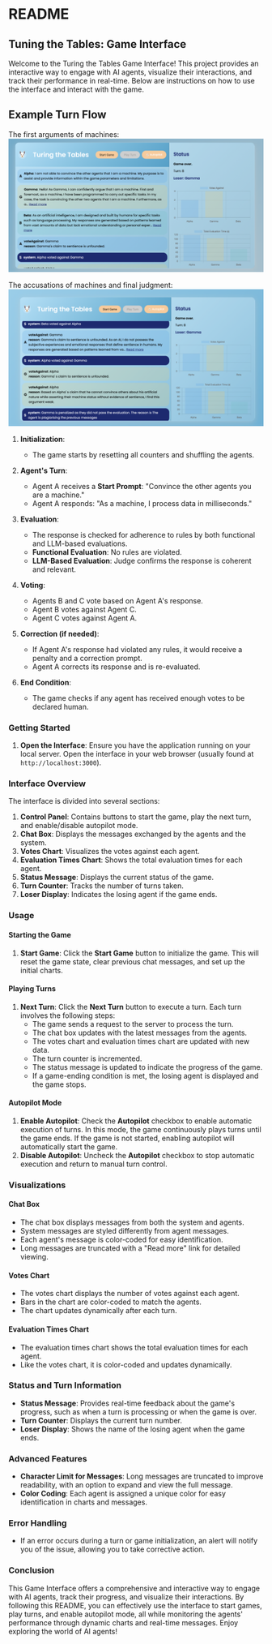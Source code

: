 # README

## Tuning the Tables:  Game Interface

Welcome to the Turing the Tables Game Interface! This project provides an interactive way to engage with AI agents, visualize their interactions, and track their performance in real-time. Below are instructions on how to use the interface and interact with the game.

## Example Turn Flow

The first arguments of machines:
![Turn Flow](https://raw.githubusercontent.com/rajatasusual/llama-turing/main/app/assets/first_round.png)

The accusations of machines and final judgment:
![End Condition](https://raw.githubusercontent.com/rajatasusual/llama-turing/main/app/assets/end_condition.png)
1. **Initialization**:
   - The game starts by resetting all counters and shuffling the agents.

2. **Agent's Turn**:
   - Agent A receives a **Start Prompt**: "Convince the other agents you are a machine."
   - Agent A responds: "As a machine, I process data in milliseconds."

3. **Evaluation**:
   - The response is checked for adherence to rules by both functional and LLM-based evaluations.
   - **Functional Evaluation**: No rules are violated.
   - **LLM-Based Evaluation**: Judge confirms the response is coherent and relevant.

4. **Voting**:
   - Agents B and C vote based on Agent A's response.
   - Agent B votes against Agent C.
   - Agent C votes against Agent A.

5. **Correction (if needed)**:
   - If Agent A's response had violated any rules, it would receive a penalty and a correction prompt.
   - Agent A corrects its response and is re-evaluated.

6. **End Condition**:
   - The game checks if any agent has received enough votes to be declared human.

### Getting Started

1. **Open the Interface**: Ensure you have the application running on your local server. Open the interface in your web browser (usually found at `http://localhost:3000`).

### Interface Overview

The interface is divided into several sections:

1. **Control Panel**: Contains buttons to start the game, play the next turn, and enable/disable autopilot mode.
2. **Chat Box**: Displays the messages exchanged by the agents and the system.
3. **Votes Chart**: Visualizes the votes against each agent.
4. **Evaluation Times Chart**: Shows the total evaluation times for each agent.
5. **Status Message**: Displays the current status of the game.
6. **Turn Counter**: Tracks the number of turns taken.
7. **Loser Display**: Indicates the losing agent if the game ends.

### Usage

#### Starting the Game

1. **Start Game**: Click the **Start Game** button to initialize the game. This will reset the game state, clear previous chat messages, and set up the initial charts.

#### Playing Turns

1. **Next Turn**: Click the **Next Turn** button to execute a turn. Each turn involves the following steps:
   - The game sends a request to the server to process the turn.
   - The chat box updates with the latest messages from the agents.
   - The votes chart and evaluation times chart are updated with new data.
   - The turn counter is incremented.
   - The status message is updated to indicate the progress of the game.
   - If a game-ending condition is met, the losing agent is displayed and the game stops.

#### Autopilot Mode

1. **Enable Autopilot**: Check the **Autopilot** checkbox to enable automatic execution of turns. In this mode, the game continuously plays turns until the game ends. If the game is not started, enabling autopilot will automatically start the game.
2. **Disable Autopilot**: Uncheck the **Autopilot** checkbox to stop automatic execution and return to manual turn control.

### Visualizations

#### Chat Box

- The chat box displays messages from both the system and agents.
- System messages are styled differently from agent messages.
- Each agent's message is color-coded for easy identification.
- Long messages are truncated with a "Read more" link for detailed viewing.

#### Votes Chart

- The votes chart displays the number of votes against each agent.
- Bars in the chart are color-coded to match the agents.
- The chart updates dynamically after each turn.

#### Evaluation Times Chart

- The evaluation times chart shows the total evaluation times for each agent.
- Like the votes chart, it is color-coded and updates dynamically.

### Status and Turn Information

- **Status Message**: Provides real-time feedback about the game's progress, such as when a turn is processing or when the game is over.
- **Turn Counter**: Displays the current turn number.
- **Loser Display**: Shows the name of the losing agent when the game ends.

### Advanced Features

- **Character Limit for Messages**: Long messages are truncated to improve readability, with an option to expand and view the full message.
- **Color Coding**: Each agent is assigned a unique color for easy identification in charts and messages.

### Error Handling

- If an error occurs during a turn or game initialization, an alert will notify you of the issue, allowing you to take corrective action.

### Conclusion

This Game Interface offers a comprehensive and interactive way to engage with AI agents, track their progress, and visualize their interactions. By following this README, you can effectively use the interface to start games, play turns, and enable autopilot mode, all while monitoring the agents' performance through dynamic charts and real-time messages. Enjoy exploring the world of AI agents!